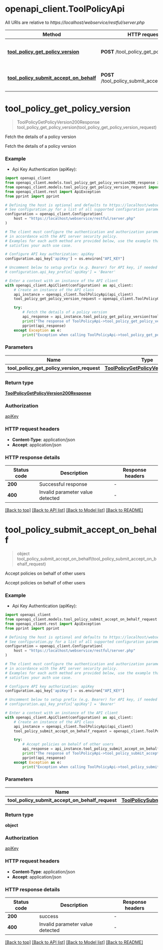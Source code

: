 # openapi_client.ToolPolicyApi

All URIs are relative to *https://localhost/webservice/restful/server.php*

Method | HTTP request | Description
------------- | ------------- | -------------
[**tool_policy_get_policy_version**](ToolPolicyApi.md#tool_policy_get_policy_version) | **POST** /tool_policy_get_policy_version | Fetch the details of a policy version
[**tool_policy_submit_accept_on_behalf**](ToolPolicyApi.md#tool_policy_submit_accept_on_behalf) | **POST** /tool_policy_submit_accept_on_behalf | Accept policies on behalf of other users


# **tool_policy_get_policy_version**
> ToolPolicyGetPolicyVersion200Response tool_policy_get_policy_version(tool_policy_get_policy_version_request)

Fetch the details of a policy version

Fetch the details of a policy version

### Example

* Api Key Authentication (apiKey):

```python
import openapi_client
from openapi_client.models.tool_policy_get_policy_version200_response import ToolPolicyGetPolicyVersion200Response
from openapi_client.models.tool_policy_get_policy_version_request import ToolPolicyGetPolicyVersionRequest
from openapi_client.rest import ApiException
from pprint import pprint

# Defining the host is optional and defaults to https://localhost/webservice/restful/server.php
# See configuration.py for a list of all supported configuration parameters.
configuration = openapi_client.Configuration(
    host = "https://localhost/webservice/restful/server.php"
)

# The client must configure the authentication and authorization parameters
# in accordance with the API server security policy.
# Examples for each auth method are provided below, use the example that
# satisfies your auth use case.

# Configure API key authorization: apiKey
configuration.api_key['apiKey'] = os.environ["API_KEY"]

# Uncomment below to setup prefix (e.g. Bearer) for API key, if needed
# configuration.api_key_prefix['apiKey'] = 'Bearer'

# Enter a context with an instance of the API client
with openapi_client.ApiClient(configuration) as api_client:
    # Create an instance of the API class
    api_instance = openapi_client.ToolPolicyApi(api_client)
    tool_policy_get_policy_version_request = openapi_client.ToolPolicyGetPolicyVersionRequest() # ToolPolicyGetPolicyVersionRequest | 

    try:
        # Fetch the details of a policy version
        api_response = api_instance.tool_policy_get_policy_version(tool_policy_get_policy_version_request)
        print("The response of ToolPolicyApi->tool_policy_get_policy_version:\n")
        pprint(api_response)
    except Exception as e:
        print("Exception when calling ToolPolicyApi->tool_policy_get_policy_version: %s\n" % e)
```



### Parameters


Name | Type | Description  | Notes
------------- | ------------- | ------------- | -------------
 **tool_policy_get_policy_version_request** | [**ToolPolicyGetPolicyVersionRequest**](ToolPolicyGetPolicyVersionRequest.md)|  | 

### Return type

[**ToolPolicyGetPolicyVersion200Response**](ToolPolicyGetPolicyVersion200Response.md)

### Authorization

[apiKey](../README.md#apiKey)

### HTTP request headers

 - **Content-Type**: application/json
 - **Accept**: application/json

### HTTP response details

| Status code | Description | Response headers |
|-------------|-------------|------------------|
**200** | Successful response |  -  |
**400** | Invalid parameter value detected |  -  |

[[Back to top]](#) [[Back to API list]](../README.md#documentation-for-api-endpoints) [[Back to Model list]](../README.md#documentation-for-models) [[Back to README]](../README.md)

# **tool_policy_submit_accept_on_behalf**
> object tool_policy_submit_accept_on_behalf(tool_policy_submit_accept_on_behalf_request)

Accept policies on behalf of other users

Accept policies on behalf of other users

### Example

* Api Key Authentication (apiKey):

```python
import openapi_client
from openapi_client.models.tool_policy_submit_accept_on_behalf_request import ToolPolicySubmitAcceptOnBehalfRequest
from openapi_client.rest import ApiException
from pprint import pprint

# Defining the host is optional and defaults to https://localhost/webservice/restful/server.php
# See configuration.py for a list of all supported configuration parameters.
configuration = openapi_client.Configuration(
    host = "https://localhost/webservice/restful/server.php"
)

# The client must configure the authentication and authorization parameters
# in accordance with the API server security policy.
# Examples for each auth method are provided below, use the example that
# satisfies your auth use case.

# Configure API key authorization: apiKey
configuration.api_key['apiKey'] = os.environ["API_KEY"]

# Uncomment below to setup prefix (e.g. Bearer) for API key, if needed
# configuration.api_key_prefix['apiKey'] = 'Bearer'

# Enter a context with an instance of the API client
with openapi_client.ApiClient(configuration) as api_client:
    # Create an instance of the API class
    api_instance = openapi_client.ToolPolicyApi(api_client)
    tool_policy_submit_accept_on_behalf_request = openapi_client.ToolPolicySubmitAcceptOnBehalfRequest() # ToolPolicySubmitAcceptOnBehalfRequest | 

    try:
        # Accept policies on behalf of other users
        api_response = api_instance.tool_policy_submit_accept_on_behalf(tool_policy_submit_accept_on_behalf_request)
        print("The response of ToolPolicyApi->tool_policy_submit_accept_on_behalf:\n")
        pprint(api_response)
    except Exception as e:
        print("Exception when calling ToolPolicyApi->tool_policy_submit_accept_on_behalf: %s\n" % e)
```



### Parameters


Name | Type | Description  | Notes
------------- | ------------- | ------------- | -------------
 **tool_policy_submit_accept_on_behalf_request** | [**ToolPolicySubmitAcceptOnBehalfRequest**](ToolPolicySubmitAcceptOnBehalfRequest.md)|  | 

### Return type

**object**

### Authorization

[apiKey](../README.md#apiKey)

### HTTP request headers

 - **Content-Type**: application/json
 - **Accept**: application/json

### HTTP response details

| Status code | Description | Response headers |
|-------------|-------------|------------------|
**200** | success |  -  |
**400** | Invalid parameter value detected |  -  |

[[Back to top]](#) [[Back to API list]](../README.md#documentation-for-api-endpoints) [[Back to Model list]](../README.md#documentation-for-models) [[Back to README]](../README.md)

